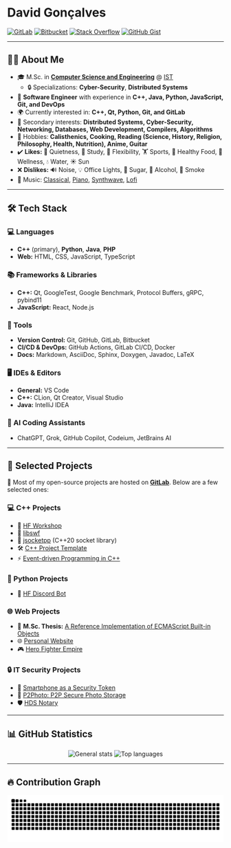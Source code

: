 # David Gonçalves

[![GitLab](https://img.shields.io/badge/GitLab-FC6D26?style=for-the-badge&logo=gitlab&logoColor=white)](https://gitlab.com/MangaD)
[![Bitbucket](https://img.shields.io/badge/Bitbucket-0052CC?style=for-the-badge&logo=bitbucket&logoColor=white)](https://bitbucket.org/MangaD)
[![Stack Overflow](https://img.shields.io/badge/Stack_Overflow-F58025?style=for-the-badge&logo=stack-overflow&logoColor=white)](https://stackoverflow.com/users/3049315/mangad)
[![GitHub Gist](https://img.shields.io/badge/GitHub_Gist-181717?style=for-the-badge&logo=github&logoColor=white)](https://gist.github.com/MangaD)

---

## **👨‍🎓 About Me**
- 🎓 M.Sc. in **[Computer Science and Engineering](https://fenix.tecnico.ulisboa.pt/cursos/meic-t)** @ [IST](https://tecnico.ulisboa.pt)
  - 🔒 Specializations: **Cyber-Security**, **Distributed Systems**
- 💼 **Software Engineer** with experience in **C++, Java, Python, JavaScript, Git, and DevOps**
- 🌍 Currently interested in: **C++, Qt, Python, Git, and GitLab**
- 🎯 Secondary interests: **Distributed Systems, Cyber-Security, Networking, Databases, Web Development, Compilers, Algorithms**
- 🎸 Hobbies: **Calisthenics, Cooking, Reading (Science, History, Religion, Philosophy, Health, Nutrition), Anime, Guitar**
- ✔️ **Likes:** 🌿 Quietness, 📖 Study, 🔄 Flexibility, 🏋️ Sports, 🥗 Healthy Food, 💆 Wellness, 💧 Water, ☀️ Sun
- ❌ **Dislikes:** 🔊 Noise, 💡 Office Lights, 🍬 Sugar, 🍷 Alcohol, 🚬 Smoke
- 🎵 Music: [Classical](https://www.youtube.com/watch?v=eLa685J5uA8), [Piano](https://www.youtube.com/watch?v=GdyJGbnJpG4), [Synthwave](https://www.youtube.com/watch?v=F7Qx7R655LI), [Lofi](https://www.youtube.com/watch?v=q724f3mmiog)

---

## **🛠️ Tech Stack**

### **💻 Languages**

* **C++** (primary), **Python**, **Java**, **PHP**
* **Web:** HTML, CSS, JavaScript, TypeScript

### **📚 Frameworks & Libraries**

* **C++:** Qt, GoogleTest, Google Benchmark, Protocol Buffers, gRPC, pybind11
* **JavaScript:** React, Node.js

### **🔧 Tools**

* **Version Control:** Git, GitHub, GitLab, Bitbucket
* **CI/CD & DevOps:** GitHub Actions, GitLab CI/CD, Docker
* **Docs:** Markdown, AsciiDoc, Sphinx, Doxygen, Javadoc, LaTeX

### **🖥️ IDEs & Editors**

* **General:** VS Code
* **C++:** CLion, Qt Creator, Visual Studio
* **Java:** IntelliJ IDEA

### **🤖 AI Coding Assistants**

* ChatGPT, Grok, GitHub Copilot, Codeium, JetBrains AI

---

## **📂 Selected Projects**
📌 Most of my open-source projects are hosted on **[GitLab](https://gitlab.com/MangaD)**. Below are a few selected ones:

### **💻 C++ Projects**
- 🔹 [HF Workshop](https://gitlab.com/MangaD/hf-workshop/)  
- 🔹 [libswf](https://gitlab.com/MangaD/libswf)  
- 🔌 [jsocketpp](https://github.com/MangaD/jsocketpp) (C++20 socket library)  
- 🛠️ [C++ Project Template](https://github.com/MangaD/cpp-project-template)  
- ⚡ [Event-driven Programming in C++](https://github.com/MangaD/event-driven-cpp)

### **🐍 Python Projects**
- 🤖 [HF Discord Bot](https://gitlab.com/MangaD/hf-discord-bot)  

### **🌐 Web Projects**
- 📜 **M.Sc. Thesis:** [A Reference Implementation of ECMAScript Built-in Objects](https://fenix.tecnico.ulisboa.pt/cursos/meic-t/dissertacao/1128253548922798)  
- 🌐 [Personal Website](https://davidg.cc)  
- 🎮 [Hero Fighter Empire](https://hf-empire.com/)

### **🔒 IT Security Projects**
- 🔑 [Smartphone as a Security Token](https://github.com/MangaD/SIRS-Project)  
- 🔗 [P2Photo: P2P Secure Photo Storage](https://github.com/MangaD/P2Photo)  
- 🛡️ [HDS Notary](https://gitlab.com/MangaD/hds_notary)

---

## **📊 GitHub Statistics**

<p align="center">
  <img src="https://github-readme-stats.vercel.app/api?username=MangaD&theme=github_dark&show_icons=true&hide_border=true&count_private=true" alt="General stats"/>
  <img src="https://github-readme-stats.vercel.app/api/top-langs/?username=MangaD&theme=github_dark&show_icons=true&hide_border=true&layout=compact" alt="Top languages"/>
</p>

---

## **🔥 Contribution Graph**

<p align="center">
  <picture>
    <source media="(prefers-color-scheme: dark)" srcset="https://raw.githubusercontent.com/MangaD/MangaD/output/github-snake-dark.svg" />
    <source media="(prefers-color-scheme: light)" srcset="https://raw.githubusercontent.com/MangaD/MangaD/output/github-snake.svg" />
    <img alt="github-snake" src="github-snake.svg" />
  </picture>
</p>
